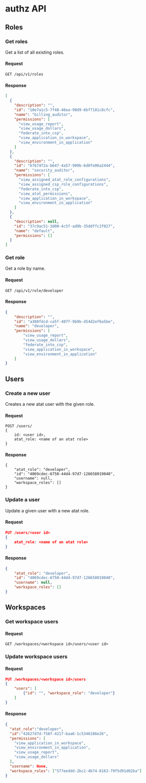 # authz API

## Roles

### Get roles

Get a list of all existing roles.

#### Request
```
GET /api/v1/roles
```

#### Response
```json
[
  {
    "description": "",
    "id": "10e7a1c5-7f48-46ea-90d9-6bf7181c8cfc",
    "name": "billing_auditor",
    "permissions": [
      "view_usage_report",
      "view_usage_dollars",
      "federate_into_csp",
      "view_application_in_workspace",
      "view_environment_in_application"
    ]
  },
  {
    "description": "",
    "id": "67674f2a-b647-4a57-909b-6d0fe06a2444",
    "name": "security_auditor",
    "permissions": [
      "view_assigned_atat_role_configurations",
      "view_assigned_csp_role_configurations",
      "federate_into_csp",
      "view_atat_permissions",
      "view_application_in_workspace",
      "view_environment_in_application"
    ]
  },
  {
    "description": null,
    "id": "37c9ac51-3d00-4c5f-ad9b-35ddffc2f027",
    "name": "default",
    "permissions": []
  }
]
```

### Get role

Get a role by name.

#### Request
```
GET /api/v1/role/developer
```

#### Response

```json
{
    "description": "",
    "id": "a380fdcd-ca5f-407f-9b9b-d54d2ef6a5be",
    "name": "developer",
    "permissions": [
        "view_usage_report",
        "view_usage_dollars",
        "federate_into_csp",
        "view_application_in_workspace",
        "view_environment_in_application"
    ]
}
```

## Users

### Create a new user

Creates a new atat user with the given role.

#### Request

```
POST /users/
{
    id: <user id>,
    atat_role: <name of an atat role>
}
```

#### Response

```
{
    "atat_role": "developer",
    "id": "4069cdec-6750-44d4-97d7-126658019040",
    "username": null,
    "workspace_roles": []
}
```

### Update a user

Update a given user with a new atat role.

#### Request

```json
PUT /users/<user id>
{
    atat_role: <name of an atat role>
}
```

#### Response

```json
{
    "atat_role": "developer",
    "id": "4069cdec-6750-44d4-97d7-126658019040",
    "username": null,
    "workspace_roles": []
}
```

## Workspaces

### Get workspace users

#### Request

```
GET /workspaces/<workspace id>/users/<user id>
```

### Update workspace users

#### Request

```json
PUT /workspaces/<workspace id>/users
{
    "users": [
        {"id": "", "workspace_role": "developer"}
    ]
}
```

#### Response

```json
{
  "atat_role":"developer",
  "id":"42627d7d-f58f-4217-baa6-1c5346186e26",
  "permissions": [
    "view_application_in_workspace",
    "view_environment_in_application",
    "view_usage_report",
    "view_usage_dollars"
  ],
  "username": None,
  "workspace_roles": ["577eeddd-2bc2-4b74-8163-79f5d91d02ba"]
}
```
